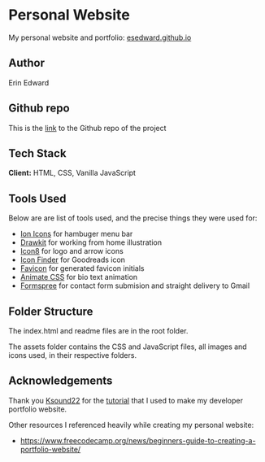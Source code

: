 # Personal Website

My personal website and portfolio: [esedward.github.io](https://esedward.github.io/)

<!-- ![screenshot](screenshot.png) -->

## Author

Erin Edward

## Github repo

This is the [link](https://github.com/esedward/esedward.github.io) to the Github repo of the project

## Tech Stack

**Client:** HTML, CSS, Vanilla JavaScript

## Tools Used

Below are are list of tools used, and the precise things they were used for:

- [Ion Icons](https://ionic.io/ionicons) for hambuger menu bar
- [Drawkit](https://www.drawkit.io/) for working from home illustration
- [Icon8](https://icons8.com/) for logo and arrow icons
- [Icon Finder](https://www.iconfinder.com/) for Goodreads icon
- [Favicon](https://favicon.io/) for generated favicon initials
- [Animate CSS](https://animate.style/) for bio text animation
- [Formspree](https://formspree.io/) for contact form submision and straight delivery to Gmail

## Folder Structure

The index.html and readme files are in the root folder.
<!-- , alongside the screenshot included in the readme. -->

The assets folder contains the CSS and JavaScript files, all images and icons used, in their respective folders.

## Acknowledgements

Thank you [Ksound22](https://github.com/Ksound22) for the [tutorial](https://www.freecodecamp.org/news/how-to-build-a-developer-portfolio-website/#portfolioprojecthowtobuildyourownonlinedeveloperportfolio) that I used to make my developer portfolio website.

Other resources I referenced heavily while creating my personal website:
- https://www.freecodecamp.org/news/beginners-guide-to-creating-a-portfolio-website/
